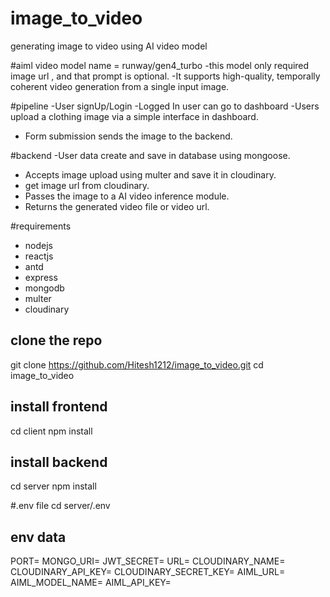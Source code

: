 # image_to_video
generating image to video using AI video model

#aiml video model name = runway/gen4_turbo 
-this model only required image url , and that prompt is optional.
-It supports high-quality, temporally coherent video generation from a single input image.

#pipeline
-User signUp/Login 
-Logged In user can go to dashboard
-Users upload a clothing image via a simple interface in dashboard.
- Form submission sends the image to the backend.

 #backend
 -User data create and save in database using mongoose.
 - Accepts image upload using multer and save it in cloudinary.
 - get image url from cloudinary.
 - Passes the image to a AI video inference module.
 - Returns the generated video file or video url.

#requirements
 - nodejs
 - reactjs
 - antd
 - express
 - mongodb
 - multer
 - cloudinary

## clone the repo
git clone https://github.com/Hitesh1212/image_to_video.git
cd image_to_video

## install frontend
cd client
npm install

## install backend
cd server
npm install

#.env file
cd server/.env

## env data

PORT=
MONGO_URI=
JWT_SECRET=
URL=
CLOUDINARY_NAME=
CLOUDINARY_API_KEY=
CLOUDINARY_SECRET_KEY=
AIML_URL=
AIML_MODEL_NAME=
AIML_API_KEY=



